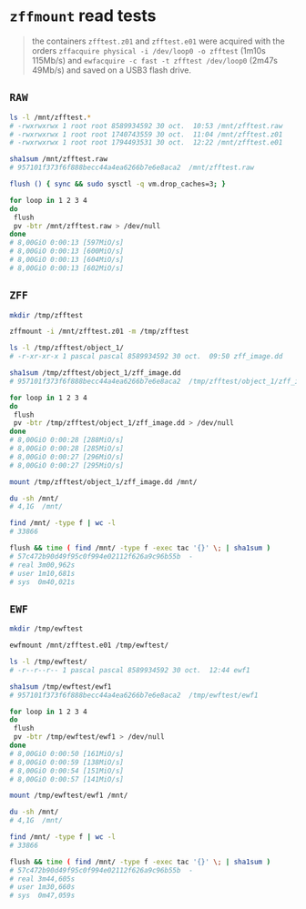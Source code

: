 # `zffmount` read tests

> the containers `zfftest.z01` and `zfftest.e01` were acquired with the orders `zffacquire physical -i /dev/loop0 -o zfftest` (1m10s 115Mb/s) and `ewfacquire -c fast -t zfftest /dev/loop0` (2m47s 49Mb/s) and saved on a USB3 flash drive.


## `RAW`

```bash
ls -l /mnt/zfftest.*
# -rwxrwxrwx 1 root root 8589934592 30 oct.  10:53 /mnt/zfftest.raw
# -rwxrwxrwx 1 root root 1740743559 30 oct.  11:04 /mnt/zfftest.z01
# -rwxrwxrwx 1 root root 1794493531 30 oct.  12:22 /mnt/zfftest.e01

sha1sum /mnt/zfftest.raw
# 957101f373f6f888becc44a4ea6266b7e6e8aca2  /mnt/zfftest.raw
```

```bash
flush () { sync && sudo sysctl -q vm.drop_caches=3; }
```

```bash
for loop in 1 2 3 4
do
 flush
 pv -btr /mnt/zfftest.raw > /dev/null
done
# 8,00GiO 0:00:13 [597MiO/s]
# 8,00GiO 0:00:13 [600MiO/s]
# 8,00GiO 0:00:13 [604MiO/s]
# 8,00GiO 0:00:13 [602MiO/s]
```


## `ZFF`

```bash
mkdir /tmp/zfftest

zffmount -i /mnt/zfftest.z01 -m /tmp/zfftest

ls -l /tmp/zfftest/object_1/
# -r-xr-xr-x 1 pascal pascal 8589934592 30 oct.  09:50 zff_image.dd

sha1sum /tmp/zfftest/object_1/zff_image.dd 
# 957101f373f6f888becc44a4ea6266b7e6e8aca2  /tmp/zfftest/object_1/zff_image.dd
```

```bash
for loop in 1 2 3 4
do
 flush
 pv -btr /tmp/zfftest/object_1/zff_image.dd > /dev/null
done
# 8,00GiO 0:00:28 [288MiO/s]
# 8,00GiO 0:00:28 [285MiO/s]
# 8,00GiO 0:00:27 [296MiO/s]
# 8,00GiO 0:00:27 [295MiO/s]
```

```bash
mount /tmp/zfftest/object_1/zff_image.dd /mnt/

du -sh /mnt/
# 4,1G	/mnt/

find /mnt/ -type f | wc -l
# 33866

flush && time ( find /mnt/ -type f -exec tac '{}' \; | sha1sum )
# 57c472b90d49f95c0f994e02112f626a9c96b55b  -
# real 3m00,962s
# user 1m10,681s
# sys  0m40,021s
```


## `EWF`

```bash
mkdir /tmp/ewftest

ewfmount /mnt/zfftest.e01 /tmp/ewftest/

ls -l /tmp/ewftest/
# -r--r--r-- 1 pascal pascal 8589934592 30 oct.  12:44 ewf1

sha1sum /tmp/ewftest/ewf1 
# 957101f373f6f888becc44a4ea6266b7e6e8aca2  /tmp/ewftest/ewf1
```

```bash
for loop in 1 2 3 4
do
 flush
 pv -btr /tmp/ewftest/ewf1 > /dev/null
done
# 8,00GiO 0:00:50 [161MiO/s]
# 8,00GiO 0:00:59 [138MiO/s]
# 8,00GiO 0:00:54 [151MiO/s]
# 8,00GiO 0:00:57 [141MiO/s]
```

```bash
mount /tmp/ewftest/ewf1 /mnt/

du -sh /mnt/
# 4,1G	/mnt/

find /mnt/ -type f | wc -l
# 33866

flush && time ( find /mnt/ -type f -exec tac '{}' \; | sha1sum )
# 57c472b90d49f95c0f994e02112f626a9c96b55b  -
# real 3m44,605s
# user 1m30,660s
# sys  0m47,059s
```
